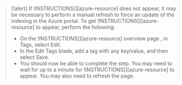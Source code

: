 >[!alert] If !INSTRUCTIONS[][azure-resource] does not appear, it may be necessary to perform a manual refresh to force an update of the indexing in the Azure portal. To get !INSTRUCTIONS[][azure-resource] to appear, perform the following:
>
>
>
>- On the !INSTRUCTIONS[][azure-resource] overview page , in Tags, select Edit.
>- In the Edit Tags blade, add a tag with any key/value, and then select Save.
>- You should now be able to complete the step. You may need to wait for up to a minute for !INSTRUCTIONS[][azure-resource] to appear. You may also need to refresh the page.
